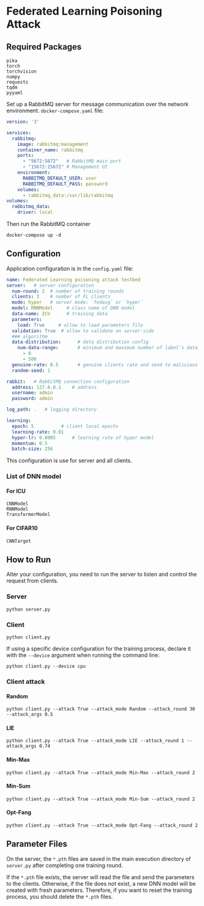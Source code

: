 # Federated Learning Poisoning Attack

## Required Packages
```
pika
torch
torchvision
numpy
requests
tqdm
pyyaml
```

Set up a RabbitMQ server for message communication over the network environment. `docker-compose.yaml` file:

```yaml
version: '3'

services:
  rabbitmq:
    image: rabbitmq:management
    container_name: rabbitmq
    ports:
      - "5672:5672"   # RabbitMQ main port
      - "15672:15672" # Management UI
    environment:
      RABBITMQ_DEFAULT_USER: user
      RABBITMQ_DEFAULT_PASS: password
    volumes:
      - rabbitmq_data:/var/lib/rabbitmq
volumes:
  rabbitmq_data:
    driver: local
```

Then run the RabbitMQ container

```commandline
docker-compose up -d
```

## Configuration

Application configuration is in the `config.yaml` file:

```yaml
name: Federated Learning poisoning attack testbed
server:   # server configuration
  num-round: 2  # number of training rounds
  clients: 3    # number of FL clients
  mode: hyper   # server mode: `fedavg` or `hyper`
  model: RNNModel     # class name of DNN model
  data-name: ICU      # training data
  parameters:
    load: True     # allow to load parameters file
  validation: True  # allow to validate on server-side
  ### algorithm
  data-distribution:      # data distribution config
    num-data-range:       # minimum and maximum number of label's data
      - 0
      - 500
  genuine-rate: 0.5       # genuine clients rate and send to malicious clients 
  random-seed: 1

rabbit:   # RabbitMQ connection configuration
  address: 127.0.0.1    # address
  username: admin
  password: admin

log_path: .   # logging directory

learning:
  epoch: 5          # client local epochs
  learning-rate: 0.01
  hyper-lr: 0.0005      # learning rate of hyper model
  momentum: 0.5
  batch-size: 256
```

This configuration is use for server and all clients.

### List of DNN model

#### For ICU
```
CNNModel
RNNModel
TransformerModel
```

#### For CIFAR10
```
CNNTarget
```

## How to Run

Alter your configuration, you need to run the server to listen and control the request from clients.

### Server

```commandline
python server.py
```

### Client

```commandline
python client.py
```

If using a specific device configuration for the training process, declare it with the `--device` argument when running the command line:

```commandline
python client.py --device cpu
```

### Client attack

#### Random

```commandline
python client.py --attack True --attack_mode Random --attack_round 30 --attack_args 0.5
```

#### LIE

```commandline
python client.py --attack True --attack_mode LIE --attack_round 1 --attack_args 0.74
```

#### Min-Max

```commandline
python client.py --attack True --attack_mode Min-Max --attack_round 2
```

#### Min-Sum

```commandline
python client.py --attack True --attack_mode Min-Sum --attack_round 2
```

#### Opt-Fang

```commandline
python client.py --attack True --attack_mode Opt-Fang --attack_round 2
```

## Parameter Files

On the server, the `*.pth` files are saved in the main execution directory of `server.py` after completing one training round.

If the `*.pth` file exists, the server will read the file and send the parameters to the clients. Otherwise, if the file does not exist, a new DNN model will be created with fresh parameters. Therefore, if you want to reset the training process, you should delete the `*.pth` files.
